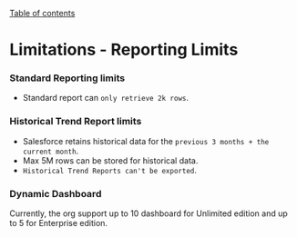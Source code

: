 [Table of contents](../Documentation.md)
# Limitations - Reporting Limits

### Standard Reporting limits
- Standard report can `only retrieve 2k rows`.

### Historical Trend Report limits
- Salesforce retains historical data for the `previous 3 months + the current month`.
- Max 5M rows can be stored for historical data.
- `Historical Trend Reports can't be exported`.

### Dynamic Dashboard
Currently, the org support up to 10 dashboard for Unlimited edition and up to 5 for Enterprise edition.




